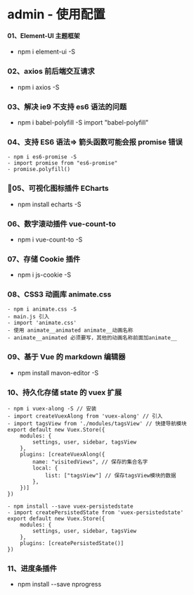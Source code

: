 # admin - 使用配置

#### 01、Element-UI 主题框架

- npm i element-ui -S

### 02、axios 前后端交互请求

- npm i axios -S

### 03、解决 ie9 不支持 es6 语法的问题

- npm i babel-polyfill -S
  import "babel-polyfill"

### 04、支持 ES6 语法=> 箭头函数可能会报 promise 错误

```
- npm i es6-promise -S
- import promise from "es6-promise"
- promise.polyfill()
```

### 05、可视化图标插件 ECharts

- npm install echarts -S

### 06、数字滚动插件 vue-count-to

- npm i vue-count-to -S

### 07、存储 Cookie 插件

- npm i js-cookie -S

### 08、CSS3 动画库 animate.css

```
- npm i animate.css -S
- main.js 引入
- import 'animate.css'
- 使用 animate__animated animate__动画名称
- animate__animated 必须要写，其他的动画名称前面加animate__
```

### 09、基于 Vue 的 markdown 编辑器

- npm install mavon-editor -S

### 10、持久化存储 state 的 vuex 扩展

```
- npm i vuex-along -S // 安装
- import createVuexAlong from 'vuex-along' // 引入
- import tagsView from './modules/tagsView' // 快捷导航模块
export default new Vuex.Store({
    modules: {
        settings, user, sidebar, tagsView
    },
    plugins: [createVuexAlong({
        name: "visitedViews", // 保存的集合名字
        local: {
            list: ["tagsView"] // 保存tagsView模块的数据
        },
    })]
})

- npm install --save vuex-persistedstate
- import createPersistedState from 'vuex-persistedstate'
export default new Vuex.Store({
    modules: {
        settings, user, sidebar, tagsView
    },
    plugins: [createPersistedState()]
})
```

### 11、进度条插件

- npm install --save nprogress
